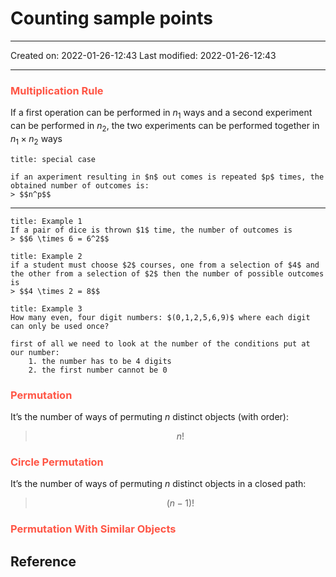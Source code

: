 # Counting sample points
___

Created on: 2022-01-26-12:43
Last modified: 2022-01-26-12:43

___
### <span style="color: #ff5545;text-transform: capitalize;">Multiplication rule</span>

If a first operation can be performed in $n_1$ ways and a second experiment can be performed in $n_2$, the two experiments can be performed together in $n_1 \times n_2$ ways

```ad-note
title: special case

if an axperiment resulting in $n$ out comes is repeated $p$ times, the obtained number of outcomes is: 
> $$n^p$$
```
___
```ad-example
title: Example 1
If a pair of dice is thrown $1$ time, the number of outcomes is 
> $$6 \times 6 = 6^2$$
```
```ad-example
title: Example 2
if a student must choose $2$ courses, one from a selection of $4$ and the other from a selection of $2$ then the number of possible outcomes is
> $$4 \times 2 = 8$$
```
```ad-example
title: Example 3
How many even, four digit numbers: $(0,1,2,5,6,9)$ where each digit can only be used once?

first of all we need to look at the number of the conditions put at our number:
	1. the number has to be 4 digits
	2. the first number cannot be 0
```

### <span style="color: #ff5545;text-transform: capitalize;">Permutation</span>
It’s the number of ways of permuting $n$ distinct objects (with order):

> $$n!$$

### <span style="color: #ff5545;text-transform: capitalize;">Circle permutation</span>
It’s the number of ways of permuting $n$ distinct objects in a closed path:
> $$(n-1)!$$

### <span style="color: #ff5545;text-transform: capitalize;">Permutation with similar objects</span>

## Reference